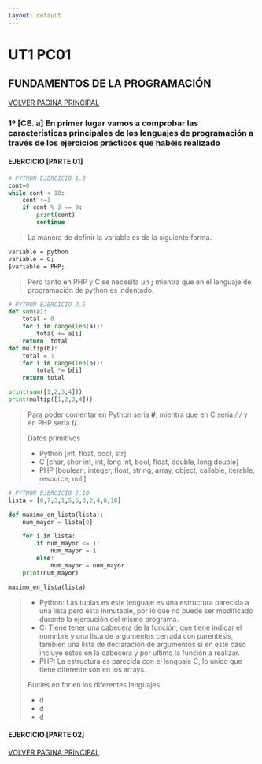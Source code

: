 ```yaml
---
layout: default
---
```


# UT1 PC01
## FUNDAMENTOS DE LA PROGRAMACIÓN
[VOLVER PAGINA PRINCIPAL](./)
### 1º [CE. a] En primer lugar vamos a comprobar las características principales de los lenguajes de programación a través de los ejercicios prácticos que habéis realizado

#### EJERCICIO [PARTE 01]

```python
# PYTHON EJERCICIO 1.3
cont=0
while cont < 10:
    cont +=1
    if cont % 3 == 0:
        print(cont)
        continue
```
> La manera de definir la variable es de la siguiente forma.
```markdown
variable = python
variable = C;
$variable = PHP;
```
> Pero tanto en PHP y C se necesita un **;** mientra que en el lenguaje de programación de python es indentado.

```python
# PYTHON EJERCICIO 2.5
def sum(a):
    total = 0
    for i in range(len(a)):
        total += a[i]
    return  total
def multip(b):
    total = 1
    for i in range(len(b)):
        total *= b[i]
    return total

print(sum([1,2,3,4]))
print(multip([1,2,3,4]))
```
> Para poder comentar en Python seria **#**, mientra que en C seria **/* */** y en PHP seria **//**.
> 
> Datos primitivos
> - Python [int, float, bool, str]
> - C [char, shor int, int, long int, bool, float, double, long double]
> - PHP [boolean, integer, float, string, array, object, callable, iterable, resource, null]

```python
# PYTHON EJERCICIO 2.10
lista = [0,7,3,1,5,6,3,2,4,8,10]

def maximo_en_lista(lista):
    num_mayor = lista[0]

    for i in lista:
        if num_mayor <= i:
            num_mayor = i
        else:
            num_mayor = num_mayor
    print(num_mayor)

maximo_en_lista(lista)
```
> - Python: Las tuplas es este lenguaje es una estructura parecida a una lista pero esta inmutable, por lo que no puede ser modificado durante la ejercución del mismo programa.
> - C: Tiene tener una cabecera de la función, que tiene indicar el nomnbre y una lista de argumentos cerrada con parentesis, tambien una lista de declaración de argumentos si en este caso incluye estos en la cabecera y por ultimo la función a realizar.
> - PHP: La estructura es parecida con el lenguaje C, lo unico que tiene diferente son en los arrays.
> 
> Bucles en for en los diferentes lenguajes.
> - d
> - d
> - d

#### EJERCICIO [PARTE 02]




[VOLVER PAGINA PRINCIPAL](./)